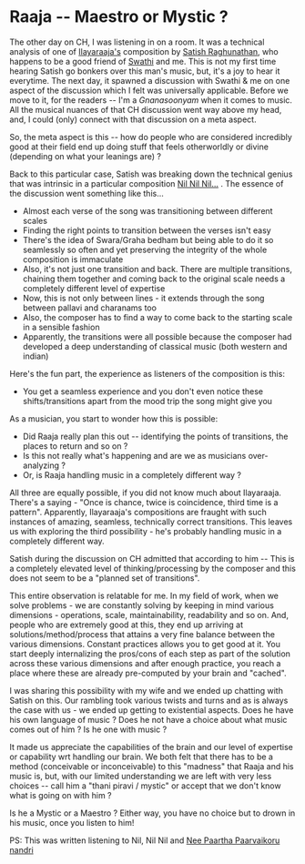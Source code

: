 # Raaja -- Maestro or Mystic ?

The other day on CH, I was listening in on a room. It was a technical analysis of one of [Ilayaraaja's](https://en.wikipedia.org/wiki/Ilaiyaraaja) composition by [Satish Raghunathan](https://twitter.com/satish_composer), who happens to be a good friend of [Swathi](https://twitter.com/swathrav) and me. This is not my first time hearing Satish go bonkers over this man's music, but, it's a joy to hear it everytime. The next day, it spawned a discussion with Swathi & me on one aspect of the discussion which I felt was universally applicable. Before we move to it, for the readers -- I'm a _Gnanasoonyam_ when it comes to music. All the musical nuances of that CH discussion went way above my head, and, I could (only) connect with that discussion on a meta aspect.

So, the meta aspect is this -- how do people who are considered incredibly good at their field end up doing stuff that feels otherworldly or divine (depending on what your leanings are) ?

Back to this particular case, Satish was breaking down the technical genius that was intrinsic in a particular composition [Nil Nil Nil...](https://www.youtube.com/watch?v=pvKJLS7yIyQ) . The essence of the discussion went something like this...
- Almost each verse of the song was transitioning between different scales
- Finding the right points to transition between the verses isn't easy
- There's the idea of Swara/Graha bedham but being able to do it so seamlessly so often and yet preserving the integrity of the whole composition is immaculate
- Also, it's not just one transition and back. There are multiple transitions, chaining them together and coming back to the original scale needs a completely different level of expertise
- Now, this is not only between lines - it extends through the song between pallavi and charanams too
- Also, the composer has to find a way to come back to the starting scale in a sensible fashion
- Apparently, the transitions were all possible because the composer had developed a deep understanding of classical music (both western and indian)

Here's the fun part, the experience as listeners of the composition is this:
- You get a seamless experience and you don't even notice these shifts/transitions apart from the mood trip the song might give you

As a musician, you start to wonder how this is possible:
- Did Raaja really plan this out -- identifying the points of transitions, the places to return and so on ?
- Is this not really what's happening and are we as musicians over-analyzing ?
- Or, is Raaja handling music in a completely different way ?

All three are equally possible, if you did not know much about Ilayaraaja. There's a saying - "Once is chance, twice is coincidence, third time is a pattern". Apparently, Ilayaraaja's compositions are fraught with such instances of amazing, seamless, technically correct transitions. This leaves us with exploring the third possibility - he's probably handling music in a completely different way.

Satish during the discussion on CH admitted that according to him -- This is a completely elevated level of thinking/processing by the composer and this does not seem to be a "planned set of transitions".

This entire observation is relatable for me. In my field of work, when we solve problems - we are constantly solving by keeping in mind various dimensions - operations, scale, maintainability, readability and so on. And, people who are extremely good at this, they end up arriving at solutions/method/process that attains a very fine balance between the various dimensions. Constant practices allows you to get good at it. You start deeply internalizing the pros/cons of each step as part of the solution across these various dimensions and after enough practice, you reach a place where these are already pre-computed by your brain and "cached". 

I was sharing this possibility with my wife and we ended up chatting with Satish on this. Our rambling took various twists and turns and as is always the case with us - we ended up getting to existential aspects. Does he have his own language of music ? Does he not have a choice about what music comes out of him ? Is he one with music ?

It made us appreciate the capabilities of the brain and our level of expertise or capability wrt handling our brain. We both felt that there has to be a method (conceivable or inconceivable) to this "madness" that Raaja and his music is, but, with our limited understanding we are left with very less choices -- call him a "thani piravi / mystic" or accept that we don't know what is going on with him ? 

Is he a Mystic or a Maestro ? Either way, you have no choice but to drown in his music, once you listen to him!


PS: This was written listening to Nil, Nil Nil and [Nee Paartha Paarvaikoru nandri](https://www.youtube.com/watch?v=4x3o9jK6Mms)